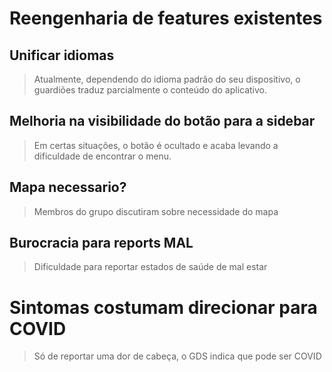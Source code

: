 # Reengenharia de features existentes

## Unificar idiomas
> Atualmente, dependendo do idioma padrão do seu dispositivo,
> o guardiões traduz parcialmente o conteúdo do aplicativo.

## Melhoria na visibilidade do botão para a sidebar
> Em certas situações, o botão é ocultado e acaba levando a dificuldade de encontrar o menu.

## Mapa necessario?
> Membros do grupo discutiram sobre necessidade do mapa

## Burocracia para reports MAL
> Dificuldade para reportar estados de saúde de mal estar

# Sintomas costumam direcionar para COVID
> Só de reportar uma dor de cabeça, o GDS indica que pode ser COVID
